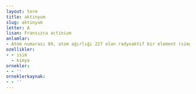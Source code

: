 ```yaml
---
layout: term
title: aktinyum
slug: aktinyum
letter: A
lisan: Fransızca actinium
anlamlar:
- Atom numarası 89, atom ağırlığı 227 olan radyoaktif bir element (simgesi Ac)
ozellikler:
- - isim
  - kimya
ornekler:
- - ''
orneklerkaynak:
- - ''
---
```

